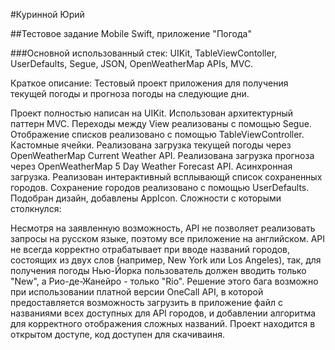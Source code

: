 #Куринной Юрий

##Тестовое задание Mobile Swift, приложение "Погода"

###Основной использованный стек: UIKit, TableViewContoller, UserDefaults, Segue, JSON, OpenWeatherMap APIs, MVC.

Краткое описание: Тестовый проект приложения для получения текущей погоды и прогноза погоды на следующие дни.

Проект полностью написан на UIKit.
Использован архитектурный паттерн MVC.
Переходы между View реализованы с помощью Segue.
Отображение списков реализовано с помощью TableViewController.
Кастомные ячейки.
Реализована загрузка текущей погоды через OpenWeatherMap Current Weather API.
Реализована загрузка прогноза через OpenWeatherMap 5 Day Weather Forecast API.
Асинхронная загрузка.
Реализован интерактивный всплывающй список сохраненных городов.
Сохранение городов реализовано с помощью UserDefaults.
Подобран дизайн, добавлены AppIcon.
Сложности с которыми столкнулся:

Несмотря на заявленную возможность, API не позволяет реализовать запросы на русском языке, поэтому все приложение на английском.
API не всегда корректно отрабатывает при вводе названий городов, состоящих из двух слов (например, New York или Los Angeles), так, для получения погоды Нью-Йорка пользователь должен вводить только "New", а Рио-де-Жанейро - только "Rio". Решение этого бага возможно при использовании платной версии OneCall API, в которой предоставляется возможность загрузить в приложение файл с названиями всех доступных для API городов, и добавлении алгоритма для корректного отображения сложных названий.
Проект находится в открытом доступе, код доступен для скачиваиня.
